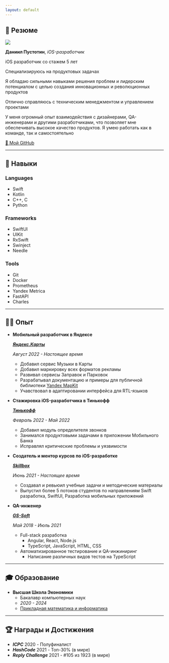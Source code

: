 ```yaml
---
layout: default
---
```


## 👋 Резюме

<img class="profile-picture" src="me.png">

**Даниил Пустотин**, _iOS-разработчик_

iOS разработчик со стажем 5 лет

Специализируюсь на продуктовых задачах

Я обладаю сильными навыками решения проблем и лидерским потенциалом с целью создания инновационных и революционных продуктов

Отлично справляюсь с техническим менеджментом и управлением проектами

У меня огромный опыт взаимодействия с дизайнерами, QA-инженерами и другими разработчиками, что позволяет мне обеспечивать высокое качество продуктов. Я умею работать как в команде, так и самостоятельно

[🐙 Мой GitHub](https://github.com/heartsker)

---

## 💪 Навыки

### Languages

- Swift
- Kotlin
- C++, C
- Python

### Frameworks

- SwiftUI
- UIKit
- RxSwift
- Swinject
- Needle

### Tools

- Git
- Docker
- Prometheus
- Yandex Metrica
- FastAPI
- Charles

---

## 👨‍💻 Опыт

- **Мобильный разработчик в Яндексе**

    [***Яндекс.Карты***](https://maps.yandex.ru)

    *Август 2022 - Настоящее время*

    - Добавил сервис Музыки в Карты
    - Добавил маркировку всех форматов рекламы
    - Развивал сервисы Заправок и Парковок
    - Разрабатывал документацию и примеры для публичной библиотеки [Yandex MapKit](https://yandex.ru/dev/mapkit/doc/en)
    - Учавствовал в адаптировании интерфейса для RTL-языков

- **Стажировка iOS-разработчика в Тинькофф**

    [***Тинькофф***](https://www.tinkoff.ru)

    *Февраль 2022 - Май 2022*

    - Добавил модуль определителя звонков
    - Занимался продуктовыми задачами в приложении Мобильного Банка
    - Исправлял критические проблемы и уязвимости

- **Создатель и ментор курсов по iOS-разработке**

    [***Skillbox***](https://skillbox.ru)

    *Июнь 2021 - Настоящее время*

    - Создавал и ревьюил учебные задачи и методические материалы
    - Выпустил более 5 потоков студентов по направлениям Swift разработка, SwiftUI, Разработка мобильных приложений

- **QA-инженер**

    [***GS-Soft***](https://www.gs-soft.com/CMS/en/)

    *Май 2018 - Июль 2021*

    - Full-stack разработка
      - Angular, React, Node.js
      - TypeScript, JavaScript, HTML, CSS
    - Автоматизированное тестирование и QA-инжиниринг
      - Написание различных видов тестов на TypeScript

---

## 🎓 Образование

- **Высшая Школа Экономики**
    - Бакалавр компьютерных наук
    - *2020 - 2024*
    - [Прикладная математика и информатика](https://www.hse.ru/en/ba/ami/)

---

## 🏆 Награды и Достижения

- ***ICPC*** 2020 - Полуфиналист
- ***HashCode*** 2021 - Топ-30% (в мире)
- ***Reply Challenge*** 2021 - #105 из 1923 (в мире)
